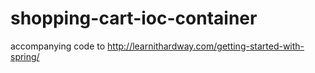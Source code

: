 # shopping-cart-ioc-container

accompanying code to http://learnithardway.com/getting-started-with-spring/
